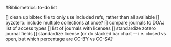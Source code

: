 #Bibliometrics: to-do list

 [] clean up bibtex file to only use included refs, rather than all available
 [] pyzotero: include multiple collections at once?
 [] compare journals to DOAJ list of access types
   [] list of journals with licenses
   [] standardize zotero journal fields
   [] standardize license (or do stacked bar chart -- i.e. closed vs open, but which percentage are CC-BY vs CC-SA?
